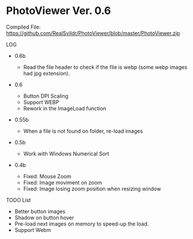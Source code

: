 # PhotoViewer Ver. 0.6


Compiled File: https://github.com/RealSvildr/PhotoViewer/blob/master/PhotoViewer.zip

LOG
 * 0.6b
   * Read the file header to check if the file is webp (some webp images had jpg extension).
 * 0.6
   * Button DPI Scaling
   * Support WEBP
   * Rework in the ImageLoad function
 * 0.55b
   * When a file is not found on folder, re-load images
   
 * 0.5b
   * Work with Windows Numerical Sort
   
 * 0.4b
   * Fixed: Mouse Zoom
   * Fixed: Image moviment on zoom
   * Fixed: Image losing zoom position when resizing window


TODO List
 * Better button images
 * Shadow on button hover
 * Pre-load next images on memory to speed-up the load.
 * Support Webm
